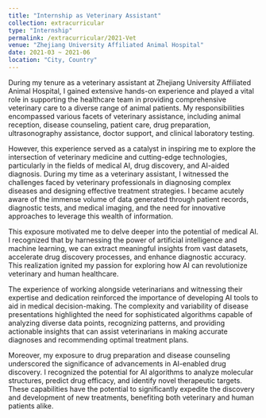 ```yaml
---
title: "Internship as Veterinary Assistant"
collection: extracurricular
type: "Internship"
permalink: /extracurricular/2021-Vet
venue: "Zhejiang University Affiliated Animal Hospital"
date: 2021-03 ~ 2021-06
location: "City, Country"
---
```


During my tenure as a veterinary assistant at Zhejiang University Affiliated Animal Hospital, I gained extensive hands-on experience and played a vital role in supporting the healthcare team in providing comprehensive veterinary care to a diverse range of animal patients. My responsibilities encompassed various facets of veterinary assistance, including animal reception, disease counseling, patient care, drug preparation, ultrasonography assistance, doctor support, and clinical laboratory testing.

However, this experience served as a catalyst in inspiring me to explore the intersection of veterinary medicine and cutting-edge technologies, particularly in the fields of medical AI, drug discovery, and AI-aided diagnosis. During my time as a veterinary assistant, I witnessed the challenges faced by veterinary professionals in diagnosing complex diseases and designing effective treatment strategies. I became acutely aware of the immense volume of data generated through patient records, diagnostic tests, and medical imaging, and the need for innovative approaches to leverage this wealth of information.

This exposure motivated me to delve deeper into the potential of medical AI. I recognized that by harnessing the power of artificial intelligence and machine learning, we can extract meaningful insights from vast datasets, accelerate drug discovery processes, and enhance diagnostic accuracy. This realization ignited my passion for exploring how AI can revolutionize veterinary and human healthcare.

The experience of working alongside veterinarians and witnessing their expertise and dedication reinforced the importance of developing AI tools to aid in medical decision-making. The complexity and variability of disease presentations highlighted the need for sophisticated algorithms capable of analyzing diverse data points, recognizing patterns, and providing actionable insights that can assist veterinarians in making accurate diagnoses and recommending optimal treatment plans.

Moreover, my exposure to drug preparation and disease counseling underscored the significance of advancements in AI-enabled drug discovery. I recognized the potential for AI algorithms to analyze molecular structures, predict drug efficacy, and identify novel therapeutic targets. These capabilities have the potential to significantly expedite the discovery and development of new treatments, benefiting both veterinary and human patients alike.
